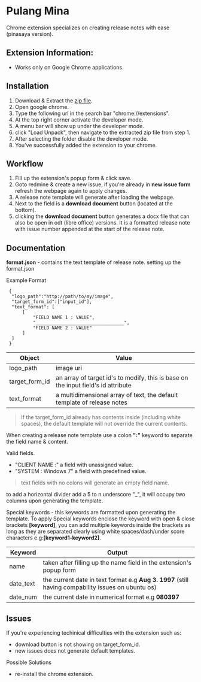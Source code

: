 # Pulang Mina
Chrome extension specializes on creating release notes with ease (pinasaya version).

## Extension Information:
  - Works only on Google Chrome applications.

## Installation
1. Download & Extract the [zip file](https://github.com/noahjames404/pulang-mina/releases).
2. Open google chrome.
3. Type the following url in the search bar "chrome://extensions".
4. At the top right corner activate the developer mode.
5. A menu bar will show up under the developer mode.
6. click "Load Unpack", then navigate to the extracted zip file from step 1.
7. After selecting the folder disable the developer mode.
8. You've successfully added the extension to your chrome.

## Workflow

1. Fill up the extension's popup form & click save. 
2. Goto redmine & create a new issue, if you're already in **new issue form** refresh the webpage again to apply changes.
3. A release note template will generate after loading the webpage.
4. Next to the field is a **download document** button (located at the bottom).
5. clicking the **download document** button generates a docx file that can also be open in odt (libre office) versions. It is a formatted release note with issue number appended at the start of the release note.

## Documentation

**format.json** - contains the text template of release note.
  setting up the format.json
  
  Example Format
  
  ```
   {
    "logo_path":"http://path/to/my/image",
    "target_form_id":["input_id"],
    "text_format": [
        [
            "FIELD NAME 1 : VALUE",
            "_________________________________",
            "FIELD NAME 2 : VALUE"
        ]
    ]
   }
  ```
  
  Object | Value
  -------|-------
  logo_path  | image uri
  target_form_id | an array of target id's to modify, this is base on the input field's id attribute
  text_format | a multidimensional array of text, the default template of release notes
  
  > If the target_form_id already has contents inside (including white spaces), the default template will not override the current contents. 
  
  When creating a release note template use a colon **":"** keyword to separate the field name & content.
  
  Valid fields.
  - "CLIENT NAME :" a field with unassigned value.
  - "SYSTEM : Windows 7" a field with predefined value.
  
  > text fields with no colons will generate an empty field name.
  
  to add a horizontal divider add a 5 to n underscore "_", it will occupy two columns upon generating the template. 
   
 
  Special keywords - this keywords are formatted upon generating the template. To apply Special keywords enclose the keyword with open & close brackets **\[keyword\]**, you can add multiple keywords inside the brackets as long as they are separated clearly using white spaces/dash/under score characters e.g:**\[keyword1-keyword2\]**.
  
  Keyword | Output
  --------|--------
  name    | taken after filling up the name field in the extension's popup form
  date_text | the current date in text format e.g **Aug 3. 1997** (still having compability issues on ubuntu os)
  date_num | the current date in numerical format e.g **080397**
 
 
 
 ## Issues
 If you're experiencing techinical difficulties with the extension such as:
 - download button is not showing on target_form_id.
 - new issues does not generate default templates.
 
 Possible Solutions
 - re-install the chrome extension.
